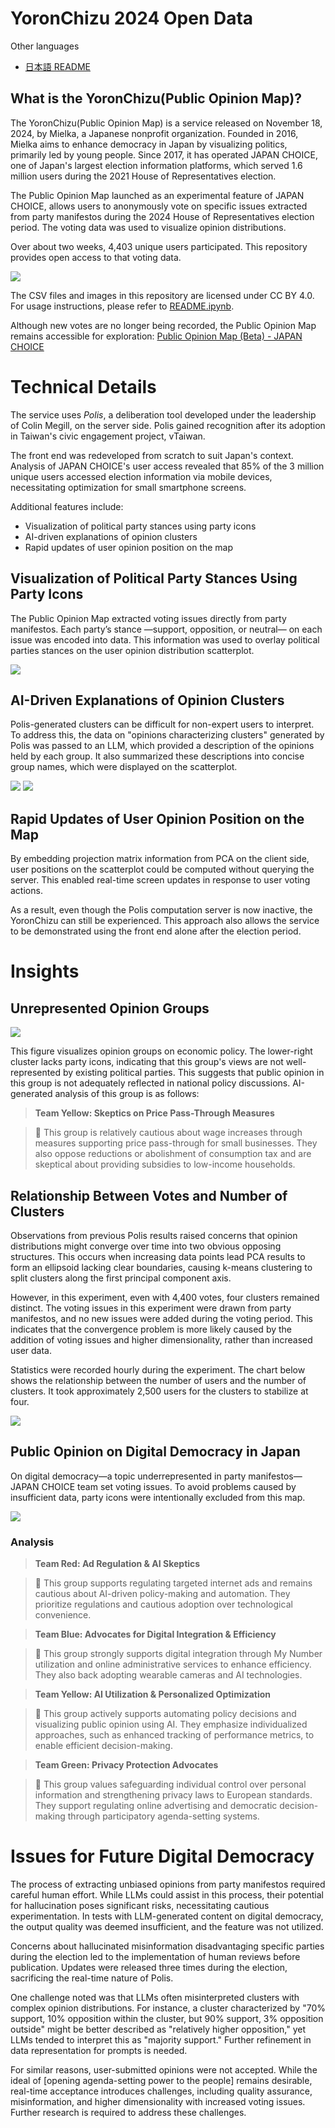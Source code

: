 # YoronChizu 2024 Open Data

Other languages
- [日本語 README](README_ja.md)



## What is the YoronChizu(Public Opinion Map)?
The YoronChizu(Public Opinion Map) is a service released on November 18, 2024, by Mielka, a Japanese nonprofit organization. Founded in 2016, Mielka aims to enhance democracy in Japan by visualizing politics, primarily led by young people. Since 2017, it has operated JAPAN CHOICE, one of Japan's largest election information platforms, which served 1.6 million users during the 2021 House of Representatives election.

The Public Opinion Map launched as an experimental feature of JAPAN CHOICE, allows users to anonymously vote on specific issues extracted from party manifestos during the 2024 House of Representatives election period. The voting data was used to visualize opinion distributions.

Over about two weeks, 4,403 unique users participated. This repository provides open access to that voting data.

![](/images/tiled.png)

The CSV files and images in this repository are licensed under CC BY 4.0. For usage instructions, please refer to [README.ipynb](README.ipynb).

Although new votes are no longer being recorded, the Public Opinion Map remains accessible for exploration: [Public Opinion Map (Beta) - JAPAN CHOICE](https://japanchoice.jp/polis)

# Technical Details
The service uses *Polis*, a deliberation tool developed under the leadership of Colin Megill, on the server side. Polis gained recognition after its adoption in Taiwan's civic engagement project, vTaiwan.

The front end was redeveloped from scratch to suit Japan's context. Analysis of JAPAN CHOICE's user access revealed that 85% of the 3 million unique users accessed election information via mobile devices, necessitating optimization for small smartphone screens.

Additional features include:
- Visualization of political party stances using party icons
- AI-driven explanations of opinion clusters
- Rapid updates of user opinion position on the map

## Visualization of Political Party Stances Using Party Icons
The Public Opinion Map extracted voting issues directly from party manifestos. Each party’s stance —support, opposition, or neutral— on each issue was encoded into data. This information was used to overlay political parties stances on the user opinion distribution scatterplot.

![](/images/readme_icons.png)

## AI-Driven Explanations of Opinion Clusters
Polis-generated clusters can be difficult for non-expert users to interpret. To address this, the data on "opinions characterizing clusters" generated by Polis was passed to an LLM, which provided a description of the opinions held by each group. It also summarized these descriptions into concise group names, which were displayed on the scatterplot.

![](/images/readme_label.png) ![](/images/readme_detail.png)

## Rapid Updates of User Opinion Position on the Map
By embedding projection matrix information from PCA on the client side, user positions on the scatterplot could be computed without querying the server. This enabled real-time screen updates in response to user voting actions.

As a result, even though the Polis computation server is now inactive, the YoronChizu can still be experienced. This approach also allows the service to be demonstrated using the front end alone after the election period.

# Insights

## Unrepresented Opinion Groups
![](/images/keizai.png)

This figure visualizes opinion groups on economic policy. The lower-right cluster lacks party icons, indicating that this group's views are not well-represented by existing political parties. This suggests that public opinion in this group is not adequately reflected in national policy discussions. AI-generated analysis of this group is as follows:

> **Team Yellow: Skeptics on Price Pass-Through Measures**

> 🤖 This group is relatively cautious about wage increases through measures supporting price pass-through for small businesses. They also oppose reductions or abolishment of consumption tax and are skeptical about providing subsidies to low-income households.

## Relationship Between Votes and Number of Clusters
Observations from previous Polis results raised concerns that opinion distributions might converge over time into two obvious opposing structures. This occurs when increasing data points lead PCA results to form an ellipsoid lacking clear boundaries, causing k-means clustering to split clusters along the first principal component axis.

However, in this experiment, even with 4,400 votes, four clusters remained distinct. The voting issues in this experiment were drawn from party manifestos, and no new issues were added during the voting period. This indicates that the convergence problem is more likely caused by the addition of voting issues and higher dimensionality, rather than increased user data.

Statistics were recorded hourly during the experiment. The chart below shows the relationship between the number of users and the number of clusters. It took approximately 2,500 users for the clusters to stabilize at four.

![](/images/cluster_num_keizai.png)

## Public Opinion on Digital Democracy in Japan
On digital democracy—a topic underrepresented in party manifestos—JAPAN CHOICE team set voting issues. To avoid problems caused by insufficient data, party icons were intentionally excluded from this map.

![](/images/digital.png)

### Analysis
> **Team Red: Ad Regulation & AI Skeptics**

> 🤖 This group supports regulating targeted internet ads and remains cautious about AI-driven policy-making and automation. They prioritize regulations and cautious adoption over technological convenience.

> **Team Blue: Advocates for Digital Integration & Efficiency**

> 🤖 This group strongly supports digital integration through My Number utilization and online administrative services to enhance efficiency. They also back adopting wearable cameras and AI technologies.

> **Team Yellow: AI Utilization & Personalized Optimization**

> 🤖 This group actively supports automating policy decisions and visualizing public opinion using AI. They emphasize individualized approaches, such as enhanced tracking of performance metrics, to enable efficient decision-making.

> **Team Green: Privacy Protection Advocates**

> 🤖 This group values safeguarding individual control over personal information and strengthening privacy laws to European standards. They support regulating online advertising and democratic decision-making through participatory agenda-setting systems.

# Issues for Future Digital Democracy

The process of extracting unbiased opinions from party manifestos required careful human effort. While LLMs could assist in this process, their potential for hallucination poses significant risks, necessitating cautious experimentation. In tests with LLM-generated content on digital democracy, the output quality was deemed insufficient, and the feature was not utilized.

Concerns about hallucinated misinformation disadvantaging specific parties during the election led to the implementation of human reviews before publication. Updates were released three times during the election, sacrificing the real-time nature of Polis.

One challenge noted was that LLMs often misinterpreted clusters with complex opinion distributions. For instance, a cluster characterized by "70% support, 10% opposition within the cluster, but 90% support, 3% opposition outside" might be better described as "relatively higher opposition," yet LLMs tended to interpret this as "majority support." Further refinement in data representation for prompts is needed.

For similar reasons, user-submitted opinions were not accepted. While the ideal of [opening agenda-setting power to the people] remains desirable, real-time acceptance introduces challenges, including quality assurance, misinformation, and higher dimensionality with increased voting issues. Further research is required to address these challenges.